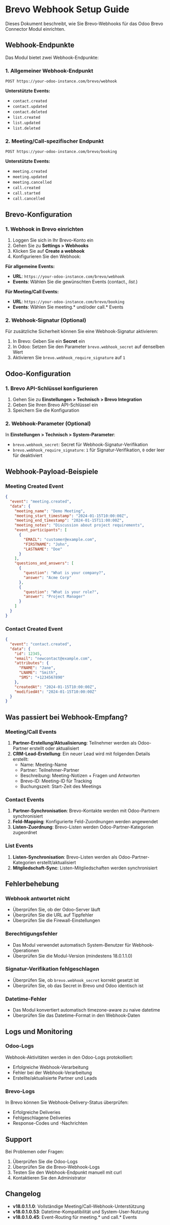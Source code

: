 # Brevo Webhook Setup Guide

Dieses Dokument beschreibt, wie Sie Brevo-Webhooks für das Odoo Brevo Connector Modul einrichten.

## Webhook-Endpunkte

Das Modul bietet zwei Webhook-Endpunkte:

### 1. Allgemeiner Webhook-Endpunkt
```
POST https://your-odoo-instance.com/brevo/webhook
```

**Unterstützte Events:**
- `contact.created`
- `contact.updated` 
- `contact.deleted`
- `list.created`
- `list.updated`
- `list.deleted`

### 2. Meeting/Call-spezifischer Endpunkt
```
POST https://your-odoo-instance.com/brevo/booking
```

**Unterstützte Events:**
- `meeting.created`
- `meeting.updated`
- `meeting.cancelled`
- `call.created`
- `call.started`
- `call.cancelled`

## Brevo-Konfiguration

### 1. Webhook in Brevo einrichten

1. Loggen Sie sich in Ihr Brevo-Konto ein
2. Gehen Sie zu **Settings > Webhooks**
3. Klicken Sie auf **Create a webhook**
4. Konfigurieren Sie den Webhook:

**Für allgemeine Events:**
- **URL**: `https://your-odoo-instance.com/brevo/webhook`
- **Events**: Wählen Sie die gewünschten Events (contact.*, list.*)

**Für Meeting/Call Events:**
- **URL**: `https://your-odoo-instance.com/brevo/booking`
- **Events**: Wählen Sie meeting.* und/oder call.* Events

### 2. Webhook-Signatur (Optional)

Für zusätzliche Sicherheit können Sie eine Webhook-Signatur aktivieren:

1. In Brevo: Geben Sie ein **Secret** ein
2. In Odoo: Setzen Sie den Parameter `brevo.webhook_secret` auf denselben Wert
3. Aktivieren Sie `brevo.webhook_require_signature` auf `1`

## Odoo-Konfiguration

### 1. Brevo API-Schlüssel konfigurieren

1. Gehen Sie zu **Einstellungen > Technisch > Brevo Integration**
2. Geben Sie Ihren Brevo API-Schlüssel ein
3. Speichern Sie die Konfiguration

### 2. Webhook-Parameter (Optional)

In **Einstellungen > Technisch > System-Parameter**:

- `brevo.webhook_secret`: Secret für Webhook-Signatur-Verifikation
- `brevo.webhook_require_signature`: `1` für Signatur-Verifikation, `0` oder leer für deaktiviert

## Webhook-Payload-Beispiele

### Meeting Created Event

```json
{
  "event": "meeting.created",
  "data": {
    "meeting_name": "Demo Meeting",
    "meeting_start_timestamp": "2024-01-15T10:00:00Z",
    "meeting_end_timestamp": "2024-01-15T11:00:00Z",
    "meeting_notes": "Discussion about project requirements",
    "event_participants": [
      {
        "EMAIL": "customer@example.com",
        "FIRSTNAME": "John",
        "LASTNAME": "Doe"
      }
    ],
    "questions_and_answers": [
      {
        "question": "What is your company?",
        "answer": "Acme Corp"
      },
      {
        "question": "What is your role?",
        "answer": "Project Manager"
      }
    ]
  }
}
```

### Contact Created Event

```json
{
  "event": "contact.created",
  "data": {
    "id": 12345,
    "email": "newcontact@example.com",
    "attributes": {
      "FNAME": "Jane",
      "LNAME": "Smith",
      "SMS": "+1234567890"
    },
    "createdAt": "2024-01-15T10:00:00Z",
    "modifiedAt": "2024-01-15T10:00:00Z"
  }
}
```

## Was passiert bei Webhook-Empfang?

### Meeting/Call Events
1. **Partner-Erstellung/Aktualisierung**: Teilnehmer werden als Odoo-Partner erstellt oder aktualisiert
2. **CRM-Lead-Erstellung**: Ein neuer Lead wird mit folgenden Details erstellt:
   - Name: Meeting-Name
   - Partner: Teilnehmer-Partner
   - Beschreibung: Meeting-Notizen + Fragen und Antworten
   - Brevo-ID: Meeting-ID für Tracking
   - Buchungszeit: Start-Zeit des Meetings

### Contact Events
1. **Partner-Synchronisation**: Brevo-Kontakte werden mit Odoo-Partnern synchronisiert
2. **Feld-Mapping**: Konfigurierte Feld-Zuordnungen werden angewendet
3. **Listen-Zuordnung**: Brevo-Listen werden Odoo-Partner-Kategorien zugeordnet

### List Events
1. **Listen-Synchronisation**: Brevo-Listen werden als Odoo-Partner-Kategorien erstellt/aktualisiert
2. **Mitgliedschaft-Sync**: Listen-Mitgliedschaften werden synchronisiert

## Fehlerbehebung

### Webhook antwortet nicht
- Überprüfen Sie, ob der Odoo-Server läuft
- Überprüfen Sie die URL auf Tippfehler
- Überprüfen Sie die Firewall-Einstellungen

### Berechtigungsfehler
- Das Modul verwendet automatisch System-Benutzer für Webhook-Operationen
- Überprüfen Sie die Modul-Version (mindestens 18.0.1.1.0)

### Signatur-Verifikation fehlgeschlagen
- Überprüfen Sie, ob `brevo.webhook_secret` korrekt gesetzt ist
- Überprüfen Sie, ob das Secret in Brevo und Odoo identisch ist

### Datetime-Fehler
- Das Modul konvertiert automatisch timezone-aware zu naive datetime
- Überprüfen Sie das Datetime-Format in den Webhook-Daten

## Logs und Monitoring

### Odoo-Logs
Webhook-Aktivitäten werden in den Odoo-Logs protokolliert:
- Erfolgreiche Webhook-Verarbeitung
- Fehler bei der Webhook-Verarbeitung
- Erstellte/aktualisierte Partner und Leads

### Brevo-Logs
In Brevo können Sie Webhook-Delivery-Status überprüfen:
- Erfolgreiche Deliveries
- Fehlgeschlagene Deliveries
- Response-Codes und -Nachrichten

## Support

Bei Problemen oder Fragen:
1. Überprüfen Sie die Odoo-Logs
2. Überprüfen Sie die Brevo-Webhook-Logs
3. Testen Sie den Webhook-Endpunkt manuell mit curl
4. Kontaktieren Sie den Administrator

## Changelog

- **v18.0.1.1.0**: Vollständige Meeting/Call-Webhook-Unterstützung
- **v18.0.1.0.53**: Datetime-Kompatibilität und System-User-Nutzung
- **v18.0.1.0.45**: Event-Routing für meeting.* und call.* Events
